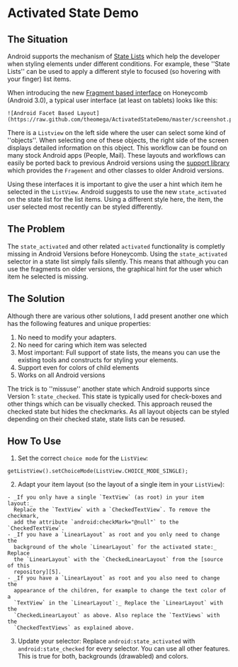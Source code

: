 Activated State Demo
===================

The Situation
-----------
Android supports the mechanism of [State Lists][1] which help the developer when
styling elements under different conditions. For example, these ''State Lists''
can be used to apply a different style to focused (so hovering with your finger)
list items. 

When introducing the new [Fragment based interface][2] on Honeycomb (Android
3.0), a typical user interface (at least on tablets) looks like this:

    ![Android Facet Based Layout](https://raw.github.com/theomega/ActivatedStateDemo/master/screenshot.png)

There is a `Listview` on the left side where the user can select some kind of
''objects''. When selecting one of these objects, the right side of the screen
displays detailed information on this object. This workflow can be found on many
stock Android apps (People, Mail). These layouts and workflows can easily be
ported back to previous Android versions using the [support library][3] which
provides the `Fragement` and other classes to older Android versions.

Using these interfaces it is important to give the user a hint which item he
selected in the `ListView`. Android suggests to use the new `state_activated` on
the state list for the list items. Using a different style here, the item, the
user selected most recently can be styled differently.

The Problem
-----------
The `state_activated` and other related `activated` functionality is completly
missing in Android Versions before Honeycomb. Using the `state_activated`
selector in a state list simply fails silently. This means that although you can
use the fragments on older versions, the graphical hint for the user which item
he selected is missing.

The Solution
------------
Although there are various other solutions, I add present another one which has
the following features and unique properties:

  1. No need to modify your adapters.
  2. No need for caring which item was selected
  3. Most important: Full support of state lists, the means you can use the
     existing tools and constructs for styling your elements.
  4. Support even for colors of child elements
  5. Works on all Android versions

The trick is to ''missuse'' another state which Android supports since Version
1: `state_checked`. This state is typically used for check-boxes and other
things which can be visually checked. This approach reused the checked state but
hides the checkmarks. As all layout objects can be styled depending on their
checked state, state lists can be resused.

How To Use
----------

  1. Set the correct `choice mode` for the `ListView`:

    getListView().setChoiceMode(ListView.CHOICE_MODE_SINGLE);

  2. Adapt your item layout (so the layout of a single item in your `ListView`):
    
    - _If you only have a single `TextView` (as root) in your item layout:_
      Replace the `TextView` with a `CheckedTextView`. To remove the checkmark,
      add the attribute `android:checkMark="@null"` to the `CheckedTextView`.
    - _If you have a `LinearLayout` as root and you only need to change the
      background of the whole `LinearLayout` for the activated state:_ Replace
      the `LinearLayout` with the `CheckedLinearLayout` from the [source of this
      repository][5].
    - _If you have a `LinearLayout` as root and you also need to change the
      appearance of the children, for example to change the text color of a
      `TextView` in the `LinearLayout`:_ Replace the `LinearLayout` with the
      `CheckedLinearLayout` as above. Also replace the `TextViews` with the
      `CheckedTextViews` as explained above.

  3. Update your selector: Replace `android:state_activated` with
     `android:state_checked` for every selector. You can use all other features.
     This is true for both, backgrounds (drawabled) and colors. 



   [1]: http://developer.android.com/guide/topics/resources/drawable-resource.html#StateList
   [2]: http://developer.android.com/guide/components/fragments.html
   [3]: http://developer.android.com/tools/extras/support-library.html
   [5]: https://github.com/theomega/ActivatedStateDemo/blob/master/src/de/dbruhn/android/activatedstatedemo/CheckedLinearLayout.java
